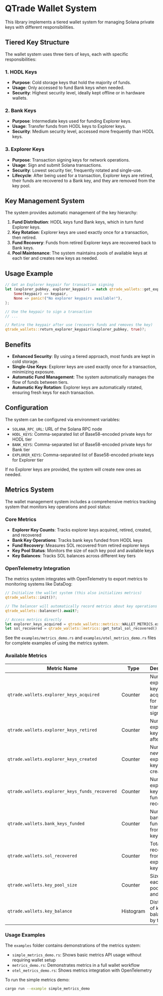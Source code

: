 # QTrade Wallet System

This library implements a tiered wallet system for managing Solana private keys with different responsibilities.

## Tiered Key Structure

The wallet system uses three tiers of keys, each with specific responsibilities:

### 1. HODL Keys

- **Purpose**: Cold storage keys that hold the majority of funds.
- **Usage**: Only accessed to fund Bank keys when needed.
- **Security**: Highest security level, ideally kept offline or in hardware wallets.

### 2. Bank Keys

- **Purpose**: Intermediate keys used for funding Explorer keys.
- **Usage**: Transfer funds from HODL keys to Explorer keys.
- **Security**: Medium security level, accessed more frequently than HODL keys.

### 3. Explorer Keys

- **Purpose**: Transaction signing keys for network operations.
- **Usage**: Sign and submit Solana transactions.
- **Security**: Lowest security tier, frequently rotated and single-use.
- **Lifecycle**: After being used for a transaction, Explorer keys are retired, their funds are recovered to a Bank key, and they are removed from the key pool.

## Key Management System

The system provides automatic management of the key hierarchy:

1. **Fund Distribution**: HODL keys fund Bank keys, which in turn fund Explorer keys.
2. **Key Rotation**: Explorer keys are used exactly once for a transaction, then retired.
3. **Fund Recovery**: Funds from retired Explorer keys are recovered back to Bank keys.
4. **Pool Maintenance**: The system maintains pools of available keys at each tier and creates new keys as needed.

## Usage Example

```rust
// Get an Explorer keypair for transaction signing
let (explorer_pubkey, explorer_keypair) = match qtrade_wallets::get_explorer_keypair() {
    Some(keypair) => keypair,
    None => panic!("No explorer keypairs available!"),
};

// Use the keypair to sign a transaction
// ...

// Retire the keypair after use (recovers funds and removes the key)
qtrade_wallets::return_explorer_keypair(&explorer_pubkey, true)?;
```

## Benefits

- **Enhanced Security**: By using a tiered approach, most funds are kept in cold storage.
- **Single-Use Keys**: Explorer keys are used exactly once for a transaction, minimizing exposure.
- **Automatic Fund Management**: The system automatically manages the flow of funds between tiers.
- **Automatic Key Rotation**: Explorer keys are automatically rotated, ensuring fresh keys for each transaction.

## Configuration

The system can be configured via environment variables:

- `SOLANA_RPC_URL`: URL of the Solana RPC node
- `HODL_KEYS`: Comma-separated list of Base58-encoded private keys for HODL tier
- `BANK_KEYS`: Comma-separated list of Base58-encoded private keys for Bank tier
- `EXPLORER_KEYS`: Comma-separated list of Base58-encoded private keys for Explorer tier

If no Explorer keys are provided, the system will create new ones as needed.

## Metrics System

The wallet management system includes a comprehensive metrics tracking system that monitors key operations and pool status:

### Core Metrics

- **Explorer Key Counts**: Tracks explorer keys acquired, retired, created, and recovered
- **Bank Key Operations**: Tracks bank keys funded from HODL keys
- **Fund Recovery**: Measures SOL recovered from retired explorer keys
- **Key Pool Status**: Monitors the size of each key pool and available keys
- **Key Balances**: Tracks SOL balances across different key tiers

### OpenTelemetry Integration

The metrics system integrates with OpenTelemetry to export metrics to monitoring systems like DataDog:

```rust
// Initialize the wallet system (this also initializes metrics)
qtrade_wallets::init()?;

// The balancer will automatically record metrics about key operations
qtrade_wallets::balancer().await?;

// Access metrics directly
let explorer_keys_acquired = qtrade_wallets::metrics::WALLET_METRICS.explorer_keys_acquired.load(std::sync::atomic::Ordering::SeqCst);
let sol_recovered = qtrade_wallets::metrics::get_total_sol_recovered();
```

See the `examples/metrics_demo.rs` and `examples/otel_metrics_demo.rs` files for complete examples of using the metrics system.

### Available Metrics

| Metric Name | Type | Description |
|-------------|------|-------------|
| `qtrade.wallets.explorer_keys_acquired` | Counter | Number of explorer keys acquired for transaction signing |
| `qtrade.wallets.explorer_keys_retired` | Counter | Number of explorer keys retired after use |
| `qtrade.wallets.explorer_keys_created` | Counter | Number of new explorer keys created |
| `qtrade.wallets.explorer_keys_funds_recovered` | Counter | Number of explorer keys with funds recovered |
| `qtrade.wallets.bank_keys_funded` | Counter | Number of bank keys funded from HODL keys |
| `qtrade.wallets.sol_recovered` | Counter | Total SOL recovered from explorer keys |
| `qtrade.wallets.key_pool_size` | Counter | Size of each key pool by tier and status |
| `qtrade.wallets.key_balance` | Histogram | Distribution of key balances by tier |

### Usage Examples

The `examples` folder contains demonstrations of the metrics system:

- `simple_metrics_demo.rs`: Shows basic metrics API usage without requiring wallet setup
- `metrics_demo.rs`: Demonstrates metrics in a full wallet workflow
- `otel_metrics_demo.rs`: Shows metrics integration with OpenTelemetry

To run the simple metrics demo:

```bash
cargo run --example simple_metrics_demo
```
